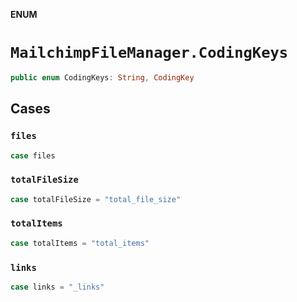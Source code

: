 **ENUM**

# `MailchimpFileManager.CodingKeys`

```swift
public enum CodingKeys: String, CodingKey
```

## Cases
### `files`

```swift
case files
```

### `totalFileSize`

```swift
case totalFileSize = "total_file_size"
```

### `totalItems`

```swift
case totalItems = "total_items"
```

### `links`

```swift
case links = "_links"
```
